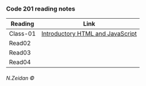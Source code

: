 ### Code 201 reading notes



Reading | Link 
--------|------
Class-01  | [Introductory HTML and JavaScript](class01.md)
Read02  |
Read03 |
Read04 |



###### N.Zeidan &copy; 
